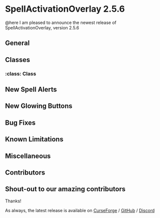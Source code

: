 # SpellActivationOverlay 2.5.6
@here I am pleased to announce the newest release of SpellActivationOverlay, version 2.5.6
## General
## Classes
### :class:  Class
New Spell Alerts
- 
New Glowing Buttons
- 
## Bug Fixes
## Known Limitations
## Miscellaneous
## Contributors
Shout-out to our amazing contributors
- 
Thanks!

As always, the latest release is available on [CurseForge](https://www.curseforge.com/wow/addons/spellactivationoverlay) / [GitHub](https://github.com/ennvina/spellactivationoverlay/releases/latest) / [Discord](https://discord.com/channels/1013194771969355858/1379111832207228938)